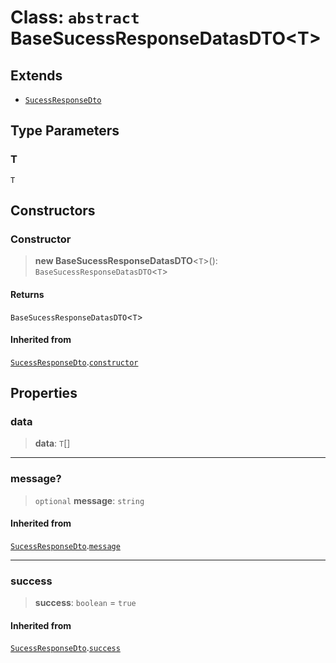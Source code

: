 # Class: `abstract` BaseSucessResponseDatasDTO\<T\>

## Extends

- [`SucessResponseDto`](/api/common/Class.SucessResponseDto.md)

## Type Parameters

### T

`T`

## Constructors

<a id="constructor"></a>

### Constructor

> **new BaseSucessResponseDatasDTO**\<`T`\>(): `BaseSucessResponseDatasDTO`\<`T`\>

#### Returns

`BaseSucessResponseDatasDTO`\<`T`\>

#### Inherited from

[`SucessResponseDto`](/api/common/Class.SucessResponseDto.md).[`constructor`](/api/common/Class.SucessResponseDto.md#constructor)

## Properties

<a id="data"></a>

### data

> **data**: `T`[]

---

<a id="message"></a>

### message?

> `optional` **message**: `string`

#### Inherited from

[`SucessResponseDto`](/api/common/Class.SucessResponseDto.md).[`message`](/api/common/Class.SucessResponseDto.md#message)

---

<a id="success"></a>

### success

> **success**: `boolean` = `true`

#### Inherited from

[`SucessResponseDto`](/api/common/Class.SucessResponseDto.md).[`success`](/api/common/Class.SucessResponseDto.md#success)
